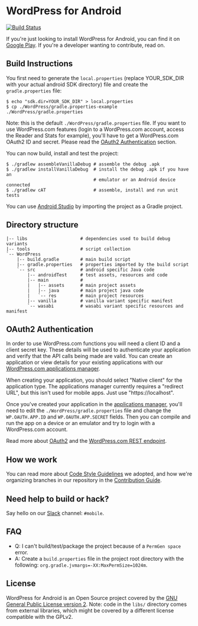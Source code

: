 # WordPress for Android #

[![Build Status](https://travis-ci.org/wordpress-mobile/WordPress-Android.svg?branch=develop)](https://travis-ci.org/wordpress-mobile/WordPress-Android)

If you're just looking to install WordPress for Android, you can find
it on [Google Play][1]. If you're a developer wanting to contribute,
read on.

## Build Instructions ##

You first need to generate the `local.properties` (replace YOUR_SDK_DIR with
your actual android SDK directory) file and create the `gradle.properties` file:

    $ echo "sdk.dir=YOUR_SDK_DIR" > local.properties
    $ cp ./WordPress/gradle.properties-example ./WordPress/gradle.properties

Note: this is the default `./WordPress/gradle.properties` file. If you
want to use WordPress.com features (login to a WordPress.com account,
access the Reader and Stats for example), you'll have to get a WordPress.com
OAuth2 ID and secret. Please read the
[OAuth2 Authentication](#oauth2-authentication) section.

You can now build, install and test the project:

    $ ./gradlew assembleVanillaDebug # assemble the debug .apk
    $ ./gradlew installVanillaDebug  # install the debug .apk if you have an
                                     # emulator or an Android device connected
    $ ./gradlew cAT                  # assemble, install and run unit tests

You can use [Android Studio][3] by importing the project as a Gradle project.

## Directory structure ##

    |-- libs                    # dependencies used to build debug variants
    |-- tools                   # script collection
    `-- WordPress
        |-- build.gradle        # main build script
        |-- gradle.properties   # properties imported by the build script
        `-- src                 # android specific Java code
            |-- androidTest     # test assets, resources and code
            |-- main            #
            |   |-- assets      # main project assets
            |   |-- java        # main project java code
            |   `-- res         # main project resources
            |-- vanilla         # vanilla variant specific manifest
            `-- wasabi          # wasabi variant specific resources and manifest

## OAuth2 Authentication ##

In order to use WordPress.com functions you will need a client ID and
a client secret key. These details will be used to authenticate your
application and verify that the API calls being made are valid. You can
create an application or view details for your existing applications with
our [WordPress.com applications manager][5].

When creating your application, you should select "Native client" for the
application type. The applications manager currently requires a "redirect URL",
but this isn't used for mobile apps. Just use "https://localhost".

Once you've created your application in the [applications manager][5], you'll
need to edit the `./WordPress/gradle.properties` file and change the
`WP.OAUTH.APP.ID` and `WP.OAUTH.APP.SECRET` fields. Then you can compile and
run the app on a device or an emulator and try to login with a WordPress.com
account.

Read more about [OAuth2][6] and the [WordPress.com REST endpoint][7].

## How we work ##

You can read more about [Code Style Guidelines](CODESTYLE.md) we adopted, and
how we're organizing branches in our repository in the
[Contribution Guide](CONTRIBUTING.md).

## Need help to build or hack? ##

Say hello on our [Slack][4] channel: `#mobile`.

## FAQ ##

* Q: I can't build/test/package the project because of a `PermGen space` error.
* A: Create a `build.properties` file in the project root directory with the
following: `org.gradle.jvmargs=-XX:MaxPermSize=1024m`.

## License ##

WordPress for Android is an Open Source project covered by the
[GNU General Public License version 2](LICENSE.md). Note: code
in the `libs/` directory comes from external libraries, which might
be covered by a different license compatible with the GPLv2.

[1]: https://play.google.com/store/apps/details?id=org.wordpress.android
[3]: http://developer.android.com/sdk/installing/studio.html
[4]: https://make.wordpress.org/chat/
[5]: https://developer.wordpress.com/apps/
[6]: https://developer.wordpress.com/docs/oauth2/
[7]: https://developer.wordpress.com/docs/api/
[9]: https://facebook.github.io/watchman/docs/install.html
